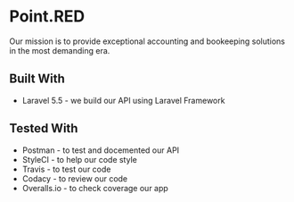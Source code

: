 # Point.RED

Our mission is to provide exceptional accounting and bookeeping solutions in the most demanding era.

## Built With
- Laravel 5.5 - we build our API using Laravel Framework

## Tested With
- Postman - to test and docemented our API
- StyleCI - to help our code style
- Travis - to test our code
- Codacy - to review our code
- Overalls.io - to check coverage our app


